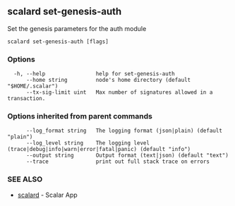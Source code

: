 ## scalard set-genesis-auth

Set the genesis parameters for the auth module

```
scalard set-genesis-auth [flags]
```

### Options

```
  -h, --help                help for set-genesis-auth
      --home string         node's home directory (default "$HOME/.scalar")
      --tx-sig-limit uint   Max number of signatures allowed in a transaction.
```

### Options inherited from parent commands

```
      --log_format string   The logging format (json|plain) (default "plain")
      --log_level string    The logging level (trace|debug|info|warn|error|fatal|panic) (default "info")
      --output string       Output format (text|json) (default "text")
      --trace               print out full stack trace on errors
```

### SEE ALSO

- [scalard](scalard.md) - Scalar App
